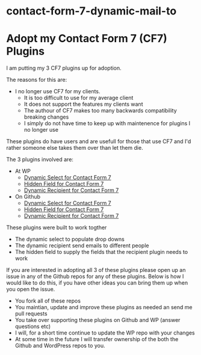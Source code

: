 # contact-form-7-dynamic-mail-to

# Adopt my Contact Form 7 (CF7) Plugins

I am putting my 3 CF7 plugins up for adoption.

The reasons for this are:
* I no longer use CF7 for my clients.
  * It is too difficult to use for my average client
  * It does not support the features my clients want
  * The authour of CF7 makes too many backwards compatibility breaking changes
  * I simply do not have time to keep up with maintenence for plugins I no longer use

These plugins do have users and are usefull for those that use CF7 and I'd rather someone else takes them over than let them die.

The 3 plugins involved are:
* At WP
  * [Dynamic Select for Contact Form 7](https://wordpress.org/plugins/contact-form-7-dynamic-select-extension/)
  * [Hidden Field for Contact Form 7](https://wordpress.org/plugins/contact-form-7-simple-hidden-field/)
  * [Dynamic Recipient for Contact Form 7](https://wordpress.org/plugins/contact-form-7-dynamic-mail-to/)
* On Github
  * [Dynamic Select for Contact Form 7](https://github.com/Hube2/contact-form-7-dynamic-select-extension)
  * [Hidden Field for Contact Form 7](https://github.com/Hube2/contact-form-7-simple-hidden-field)
  * [Dynamic Recipient for Contact Form 7](https://github.com/Hube2/contact-form-7-dynamic-mail-to)

These plugins were built to work togther
* The dynamic select to populate drop downs
* The dynamic recipient send emails to different people
* The hidden field to supply the fields that the recipient plugin needs to work

If you are interested in adopting all 3 of these plugins please open up an issue in any of the Github repos for any of these plugins. Below is how I would like to do this, if you have other ideas you can bring them up when you open the issue.

* You fork all of these repos
* You maintian, update and improve these plugins as needed an send me pull requests
* You take over supporting these plugins on Github and WP (answer questions etc)
* I will, for a short time continue to update the WP repo with your changes
* At some time in the future I will transfer ownership of the both the Github and WordPress repos to you.